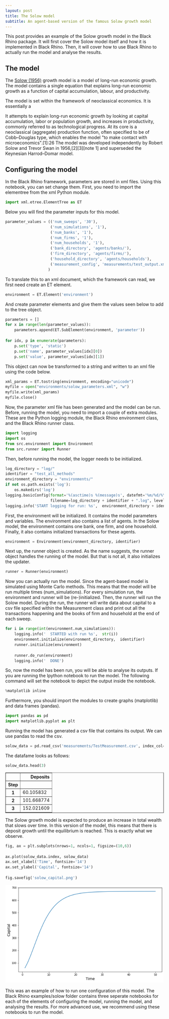 ```yaml
---
layout: post
title: The Solow model
subtitle: An agent-based version of the famous Solow growth model
---
```


This post provides an example of the Solow growth model in the Black Rhino package. It will first cover the Solow model itself and how it is implemented in Black Rhino. Then, it will cover how to use Black Rhino to actually run the model and analyse the results.

## The model

The [Solow (1956)](https://www.jstor.org/stable/pdf/1884513.pdf) growth model is a model of long-run economic growth. The model contains a single equation that explains long-run economic growth as a function of capital accumulation, labour, and productivity.


The model is set within the framework of neoclassical economics. It is essentially a

It attempts to explain long-run economic growth by looking at capital accumulation, labor or population growth, and increases in productivity, commonly referred to as technological progress. At its core is a neoclassical (aggregate) production function, often specified to be of Cobb–Douglas type, which enables the model "to make contact with microeconomics".[1]:26 The model was developed independently by Robert Solow and Trevor Swan in 1956,[2][3][note 1] and superseded the Keynesian Harrod–Domar model.

## Configuring the model

In the Black Rhino framework, parameters are stored in xml files. Using this notebook, you can set change them. First, you need to import the elementree from the xml Python module.

```python
import xml.etree.ElementTree as ET
```

Below you will find the parameter inputs for this model.  

```python
parameter_values = (('num_sweeps', '30'),
                    ('num_simulations', '1'),
                    ('num_banks', '1'),
                    ('num_firms', '1'),
                    ('num_households', '1'),
                    ('bank_directory', 'agents/banks/'),
                    ('firm_directory', 'agents/firms/'),
                    ('household_directory', 'agents/households'),
                    ('measurement_config', 'measurements/test_output.xml')
                   )
```

To translate this to an xml document, which the framework can read, we first need create an ET element.

```python
environment = ET.Element('environment')
```

And create parameter elements and give them the values seen below to add to the tree object.


```python
parameters = []
for x in range(len(parameter_values)):
    parameters.append(ET.SubElement(environment, 'parameter'))

for idx, p in enumerate(parameters):
    p.set('type', 'static')
    p.set('name', parameter_values[idx][0])
    p.set('value', parameter_values[idx][1])
```

This object can now be transformed to a string and written to an xml file using the code below.

```python
xml_params = ET.tostring(environment, encoding="unicode")
myfile = open("environments/solow_parameters.xml", "w")
myfile.write(xml_params)
myfile.close()
```

Now, the parameter xml file has been generated and the model can be run. Before, running the model, you need to import a couple of extra modules. These are the Python logging module, the Black Rhino environment class, and the Black Rhino runner class.

```python
import logging
import os
from src.environment import Environment
from src.runner import Runner
```

Then, before running the model, the logger needs to be initialized.

```python
log_directory = "log/"
identifier = "test_all_methods"
environment_directory = "environments/"
if not os.path.exists('log'):
    os.makedirs('log')
logging.basicConfig(format='%(asctime)s %(message)s', datefmt='%m/%d/%Y %H:%M:%S',
                    filename=log_directory + identifier + ".log", level=logging.INFO)
logging.info('START logging for run: %s',  environment_directory + identifier + ".xml")
```

First, the environment will be initialized. It contains the model parameters and variables. The environment also contains a list of agents. In the Solow model, the environment contains one bank, one firm, and one household. Finally, it also contains initialized transactions for these agents.

```python
environment = Environment(environment_directory, identifier)
```

Next up, the runner object is created. As the name suggests, the runner object handles the running of the model. But that is not all, it also initializes the updater.

```python
runner = Runner(environment)
```

Now you can actually run the model. Since the agent-based model is simulated using Monte Carlo methods. This means that the model will be run multiple times (num_simulations). For every simulation run, the environment and runner will be (re-)initialized. Then, the runner will run the Solow model. During the run, the runner will write data about capital to a csv file specified within the Measurement class and print out all the transactions happening and the books of firm and household at the end of each sweep.


```python
for i in range(int(environment.num_simulations)):
    logging.info('  STARTED with run %s',  str(i))
    environment.initialize(environment_directory,  identifier)
    runner.initialize(environment)

    runner.do_run(environment)
    logging.info('  DONE')
```

So, now the model has been run, you will be able to analyse its outputs. If you are running the Ipython notebook to run the model. The following command will set the notebook to depict the output inside the notebook.


```python
%matplotlib inline
```

Furthermore, you should import the modules to create graphs (matplotlib) and data frames (pandas).


```python
import pandas as pd
import matplotlib.pyplot as plt
```

Running the model has generated a csv file that contains its output. We can use pandas to read the csv.


```python
solow_data = pd.read_csv('measurements/TestMeasurement.csv', index_col=0)
```

The datafame looks as follows:


```python
solow_data.head(3)
```

<div>
<style scoped>
    .dataframe tbody tr th:only-of-type {
        vertical-align: middle;
    }

    .dataframe tbody tr th {
        vertical-align: top;
    }

    .dataframe thead th {
        text-align: right;
    }
</style>
<table border="1" class="dataframe">
  <thead>
    <tr style="text-align: right;">
      <th></th>
      <th>Deposits</th>
    </tr>
    <tr>
      <th>Step</th>
      <th></th>
    </tr>
  </thead>
  <tbody>
    <tr>
      <th>1</th>
      <td>60.105832</td>
    </tr>
    <tr>
      <th>2</th>
      <td>101.668774</td>
    </tr>
    <tr>
      <th>3</th>
      <td>152.021609</td>
    </tr>
  </tbody>
</table>
</div>


The Solow growth model is expected to produce an increase in total wealth that slows over time. In this version of the model, this means that there is deposit growth until the equilibrium is reached. This is exactly what we observe.


```python
fig, ax = plt.subplots(nrows=1, ncols=1, figsize=(10,6))

ax.plot(solow_data.index, solow_data)
ax.set_xlabel('Time', fontsize='14')
ax.set_ylabel('Capital', fontsize='14')

fig.savefig('solow_capital.png')
```

![png](../img/output_29_0.png)

This was an example of how to run one configuration of this model. The Black Rhino examples/solow folder contains three seperate notebooks for each of the elements of configuring the model, running the model, and analysing the results. For more advanced use, we recommend using these notebooks to run the model.
